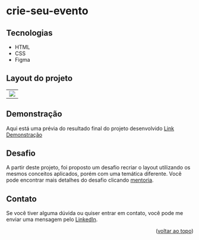 # crie-seu-evento

## Tecnologias
- HTML
- CSS
- Figma


## Layout do projeto
<table>
  <tr>
    <td><img src=".github/screen.png"></td>
  </tr>   
</table>


## Demonstração
Aqui está uma prévia do resultado final do projeto desenvolvido
[Link Demonstração](https://joao-sillva.github.io/crie-seu-evento/)


## Desafio
A partir deste projeto, foi proposto um desafio recriar o layout utilizando os mesmos conceitos aplicados,
porém com uma temática diferente. Você pode encontrar mais detalhes do desafio clicando 
[mentoria](https://github.com/joao-sillva/mentoria).


## Contato
Se você tiver alguma dúvida ou quiser entrar em contato, você pode me enviar uma mensagem pelo
[LinkedIn](https://www.linkedin.com/in/joao-sillva/).

<p align="right">(<a href="#readme-top">voltar ao topo</a>)</p>
